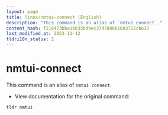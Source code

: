 ```yaml
---
layout: page
title: linux/nmtui-connect (English)
description: "This command is an alias of `nmtui connect`."
content_hash: f216473bba16b35bd9ec37d780061083715cb637
last_modified_at: 2023-11-12
tldri18n_status: 2
---
```

# nmtui-connect

This command is an alias of `nmtui connect`.

- View documentation for the original command:

`tldr nmtui`
